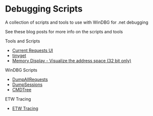 # Debugging Scripts

A collection of scripts and tools to use with WinDBG for .net debugging

See these blog posts for more info on the scripts and tools

Tools and Scripts

- [Current Requests UI](https://tessferrandez.github.io/debugging/dotnet/2008/08/28/creating-a-ui-module-for-iis7-to-watch-current-requests.html)
- [tinyget](https://tessferrandez.github.io/debugging/dotnet/labs/2008/02/04/debugging-demos-setup-instructions.html)
- [Memory Display - Visualize the address space (32 bit only)](https://tessferrandez.github.io/debugging/dotnet/crash/2009/04/14/show-me-the-memory.html)

WinDBG Scripts

- [DumpAllRequests](https://tessferrandez.github.io/debugging/aspnet/script/2007/09/12/debugging-script-dumping-out-current-and-recent-aspnet-requests.html)
- [DumpSessions](https://tessferrandez.github.io/debugging/aspnet/script/2007/09/18/debugging-script-dumping-out-aspnet-session-contents.html)
- [CMDTree](https://tessferrandez.github.io/debugging/dotnet/2008/09/18/making-it-easier-to-debug-net-dumps-using-cmdtree.html)

ETW Tracing

- [ETW Tracing](https://tessferrandez.github.io/debugging/dotnet/2008/11/06/troubleshooting-appdomain-restarts-and-other-issues-with-ETW-tracing.html)
